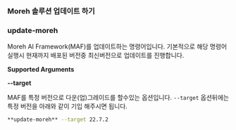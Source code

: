 ### Moreh 솔루션 업데이트 하기

### **update-moreh**

Moreh AI Framework(MAF)를 업데이트하는 명령어입니다. 기본적으로 해당 명령어 실행시 현재까지 배포된 버전중 최신버전으로 업데이트를 진행합니다.

**Supported Arguments**

**--target**

MAF를 특정 버전으로 다운(업)그레이드를 할수있는 옵션입니다. `--target` 옵션뒤에는 특정 버전을 아래와 같이 기입 해주시면 됩니다.

```bash
**update-moreh** --target 22.7.2
```
